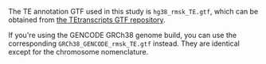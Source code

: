 The TE annotation GTF used in this study is `hg38_rmsk_TE.gtf`, which can be obtained from [the TEtranscripts GTF repository](https://www.dropbox.com/scl/fo/jdpgn6fl8ngd3th3zebap/ALDQ94uFrf3r1QM1zoT9jHU/TEtranscripts?rlkey=41oz6ppggy82uha5i3yo1rnlx&e=1&subfolder_nav_tracking=1&dl=0).

If you're using the GENCODE GRCh38 genome build, you can use the corresponding `GRCh38_GENCODE_rmsk_TE.gtf` instead. They are identical except for the chromosome nomenclature.
